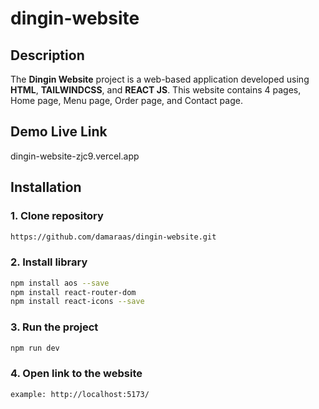 # dingin-website

## Description
The **Dingin Website** project is a web-based application developed using **HTML**, **TAILWINDCSS**, and **REACT JS**. This website contains 4 pages, Home page, Menu page, Order page, and Contact page.

## Demo Live Link
dingin-website-zjc9.vercel.app

## Installation
### 1. Clone repository
```sh
https://github.com/damaraas/dingin-website.git
```

### 2. Install library
```sh
npm install aos --save
npm install react-router-dom
npm install react-icons --save
```

### 3. Run the project
```sh
npm run dev
```

### 4. Open link to the website
```sh
example: http://localhost:5173/
```
